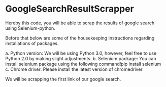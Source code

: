 # GoogleSearchResultScrapper
Hereby this code, you will be able to scrap the results of google search using Selenium-python.

Before that below are some of the housekeeping instructions regarding installations of packages.  

a. Python version: We will be using Python 3.0, however, feel free to use Python 2.0 by making slight adjustments.
b. Selenium package: You can install selenium package using the following command!pip install selenium
c. Chrome driver: Please install the latest version of chromedriver 

We will be scrapping the first link of our google search.
